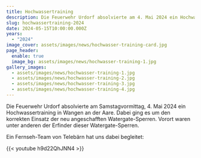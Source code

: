 ```yaml
---
title: Hochwassertraining
description: Die Feuerwehr Urdorf absolvierte am 4. Mai 2024 ein Hochwassertraining in Wangen a.A.
slug: hochwassertraining-2024
date: 2024-05-15T10:00:00.000Z
years:
  - "2024"
image_cover: assets/images/news/hochwasser-training-card.jpg
page_header:
  enable: true
  image_bg: assets/images/news/hochwasser-training-1.jpg
gallery_images:
  - assets/images/news/hochwasser-training-1.jpg
  - assets/images/news/hochwasser-training-2.jpg
  - assets/images/news/hochwasser-training-3.jpg
  - assets/images/news/hochwasser-training-4.jpg
---
```

Die Feuerwehr Urdorf absolvierte am Samstagvormittag, 4. Mai 2024 ein Hochwassertraining in Wangen an der Aare. Dabei ging es um den korrekten Einsatz der neu angeschafften Watergate-Sperren. Vorort waren unter anderen der Erfinder dieser Watergate-Sperren.

Ein Fernseh-Team von Telebärn hat uns dabei begleitet:

{{< youtube h9d22QhJNN4 >}}
